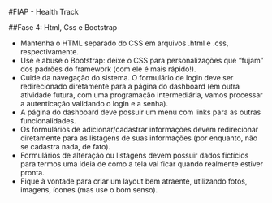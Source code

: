 #FIAP - Health Track

##Fase 4: Html, Css e Bootstrap
- Mantenha o HTML separado do CSS em arquivos .html e .css, respectivamente.
- Use e abuse o Bootstrap: deixe o CSS para personalizações que “fujam” dos padrões do framework (com ele é mais rápido!).
- Cuide da navegação do sistema. O formulário de login deve ser redirecionado diretamente para a página do dashboard (em outra atividade futura, com uma programação intermediária, vamos processar a autenticação validando o login e a senha).
- A página do dashboard deve possuir um menu com links para as outras funcionalidades.
- Os formulários de adicionar/cadastrar informações devem redirecionar diretamente para as listagens de suas informações (por enquanto, não se cadastra nada, de fato).
- Formulários de alteração ou listagens devem possuir dados fictícios para termos uma ideia de como a tela vai ficar quando realmente estiver pronta.
- Fique à vontade para criar um layout bem atraente, utilizando fotos, imagens, ícones (mas use o bom senso).